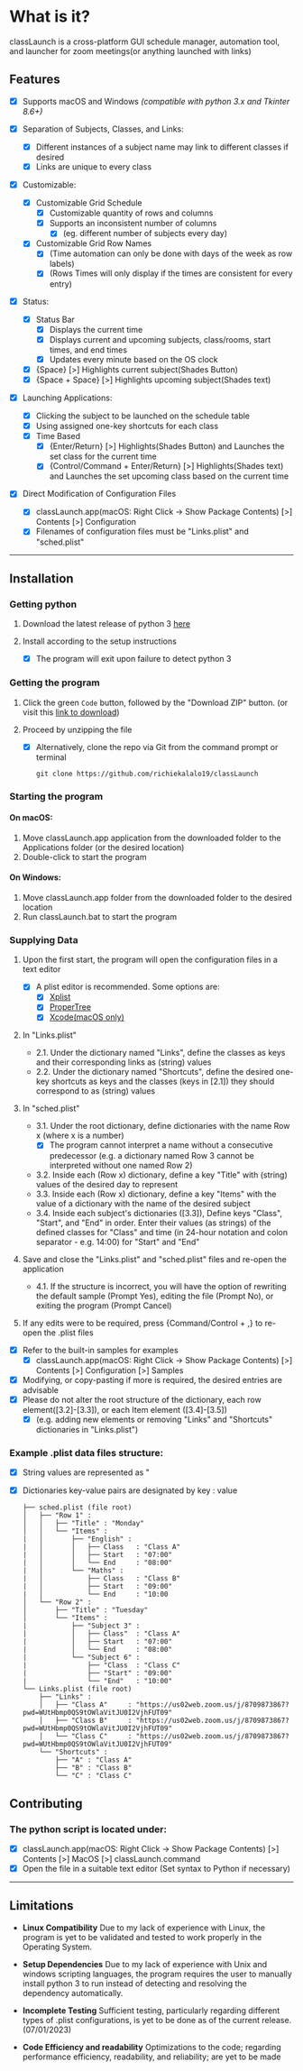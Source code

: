 # What is it?

classLaunch is a cross-platform GUI schedule manager, automation tool, and launcher for zoom meetings(or anything launched with links)

## Features

- [x] Supports macOS and Windows *(compatible with python 3.x and Tkinter 8.6+)*

- [x] Separation of Subjects, Classes, and Links:
    - [x] Different instances of a subject name may link to different classes if desired
    - [x] Links are unique to every class
    
- [x] Customizable:
    - [x] Customizable Grid Schedule
        - [x] Customizable quantity of rows and columns
        - [x] Supports an inconsistent number of columns
            - [x] (eg. different number of subjects every day)
    - [x] Customizable Grid Row Names
        - [x] (Time automation can only be done with days of the week as row labels)
        - [x] (Rows Times will only display if the times are consistent for every entry)
        
- [x] Status:
    - [x] Status Bar
        - [x] Displays the current time
        - [x] Displays current and upcoming subjects, class/rooms, start times, and end times
        - [x] Updates every minute based on the OS clock
    - [x] {Space} [>] Highlights current subject(Shades Button)
    - [x] {Space + Space} [>] Highlights upcoming subject(Shades text)
    
- [x] Launching Applications:
    - [x] Clicking the subject to be launched on the schedule table
    - [x] Using assigned one-key shortcuts for each class
    - [x] Time Based
        - [x] {Enter/Return} [>] Highlights(Shades Button) and Launches the set class for the current time
        - [x] {Control/Command + Enter/Return} [>] Highlights(Shades text) and Launches the set upcoming class based on the current time
        
- [x] Direct Modification of Configuration Files
    - [x] classLaunch.app(macOS: Right Click -> Show Package Contents) [>] Contents [>] Configuration
    - [x] Filenames of configuration files must be "Links.plist" and "sched.plist"

***

## Installation

   ### Getting python
   
   1. Download the latest release of python 3 [here](https://www.python.org/downloads/)
   2. Install according to the setup instructions
   
        - [x] The program will exit upon failure to detect python 3

   ### Getting the program

   1.  Click the green `Code` button, followed by the "Download ZIP" button. (or visit this [link to download](https://github.com/richiekalalo19/classLaunch/archive/refs/heads/main.zip))
   2. Proceed by unzipping the file


        - [x] Alternatively, clone the repo via Git from the command prompt or terminal
             ```
             git clone https://github.com/richiekalalo19/classLaunch
             ```
            
   ### Starting the program
    
   #### On macOS:
        
   1. Move classLaunch.app application from the downloaded folder to the Applications folder (or the desired location)
   2. Double-click to start the program
        
   #### On Windows:
        
   1. Move classLaunch.app folder from the downloaded folder to the desired location
   2. Run classLaunch.bat to start the program

   ### Supplying Data

   1. Upon the first start, the program will open the configuration files in a text editor
        - [x] A plist editor is recommended. Some options are:
            - [x] [Xplist](https://github.com/ic005k/Xplist)
            - [x] [ProperTree](https://github.com/corpnewt/ProperTree)
            - [x] [Xcode(macOS only)](https://apps.apple.com/id/app/xcode/id497799835?mt=12)

   2. In "Links.plist"
        - 2.1. Under the dictionary named "Links", define the classes as keys and their corresponding links as (string) values
        - 2.2. Under the dictionary named "Shortcuts", define the desired one-key shortcuts as keys and the classes (keys in [2.1]) they should correspond to as (string) values

   3. In "sched.plist"
        - 3.1. Under the root dictionary, define dictionaries with the name Row x (where x is a number)
            - [x] The program cannot interpret a name without a consecutive predecessor (e.g. a dictionary named Row 3 cannot be interpreted without one named Row 2)
        - 3.2. Inside each (Row x) dictionary, define a key "Title" with (string) values of the desired day to represent
        - 3.3. Inside each (Row x) dictionary, define a key "Items" with the value of a dictionary with the name of the desired subject
        - 3.4. Inside each subject's dictionaries ([3.3]), Define keys "Class", "Start",  and "End" in order. Enter their values (as strings) of the defined classes for "Class" and time (in 24-hour notation and colon separator - e.g. 14:00) for "Start" and "End"
   4. Save and close the "Links.plist" and "sched.plist" files and re-open the application
        - 4.1. If the structure is incorrect, you will have the option of rewriting the default sample (Prompt Yes), editing the file (Prompt No), or exiting the program (Prompt Cancel)
   5. If any edits were to be required, press {Command/Control + ,} to re-open the .plist files


   - [x] Refer to the built-in samples for examples
        - [x] classLaunch.app(macOS: Right Click -> Show Package Contents) [>] Contents [>] Configuration [>] Samples
   - [x] Modifying, or copy-pasting if more is required, the desired entries are advisable
   - [x] Please do not alter the root structure of the dictionary, each row element([3.2]-[3.3]), or each Item element ([3.4]-[3.5])
       - [x] (e.g. adding new elements or removing "Links" and "Shortcuts" dictionaries in "Links.plist")   
        
   ### Example .plist data files structure:
        
   - [x] String values are represented as "
   - [x] Dictionaries key-value pairs are designated by key : value
   
        ```
        ├── sched.plist (file root)
        │   ├── "Row 1" :
        │   │   ├── "Title" : "Monday"
        │   │   └── "Items" :
        |   │       ├── "English" :
        |   │       │   ├── Class   : "Class A"
        |   │       │   ├── Start   : "07:00"
        |   │       │   └── End     : "08:00"
        |   │       └── "Maths" :
        |   │           ├── Class   : "Class B"
        |   │           ├── Start   : "09:00"
        |   │           └── End     : "10:00
        │   └── "Row 2" :
        │       ├── "Title" : "Tuesday"
        │       └── "Items" :
        |           ├── "Subject 3" :
        |           │   ├── Class"  : "Class A"
        |           │   ├── Start   : "07:00"
        |           │   └── End     : "08:00"
        |           └── "Subject 6" :
        |               ├── "Class  : "Class C"
        |               ├── "Start" : "09:00"
        |               └── "End"   : "10:00"
        └── Links.plist (file root)
            ├── "Links" :
            │   ├── "Class A"     : "https://us02web.zoom.us/j/8709873867?pwd=WUtHbmp0QS9tOWlaVitJU0I2VjhFUT09"
            │   ├── "Class B"     : "https://us02web.zoom.us/j/8709873867?pwd=WUtHbmp0QS9tOWlaVitJU0I2VjhFUT09"
            │   └── "Class C"     : "https://us02web.zoom.us/j/8709873867?pwd=WUtHbmp0QS9tOWlaVitJU0I2VjhFUT09"
            └── "Shortcuts" :
                ├── "A" : "Class A"
                ├── "B" : "Class B"
                └── "C" : "Class C"
        ```

## Contributing

   ### The python script is located under:
   - [x] classLaunch.app(macOS: Right Click -> Show Package Contents) [>] Contents [>] MacOS [>] classLaunch.command
   - [x] Open the file in a suitable text editor (Set syntax to Python if necessary)

***

## Limitations

* **Linux Compatibility**
  Due to my lack of experience with Linux, the program is yet to be validated and tested to work properly in the Operating System.
 
* **Setup Dependencies**
  Due to my lack of experience with Unix and windows scripting languages, the program requires the user to manually install python 3 to run instead of detecting and resolving the dependency automatically.

* **Incomplete Testing**
    Sufficient testing, particularly regarding different types of .plist configurations, is yet to be done as of the current release. (07/01/2023)
 
* **Code Efficiency and readability**
    Optimizations to the code; regarding performance efficiency, readability, and reliability; are yet to be made
